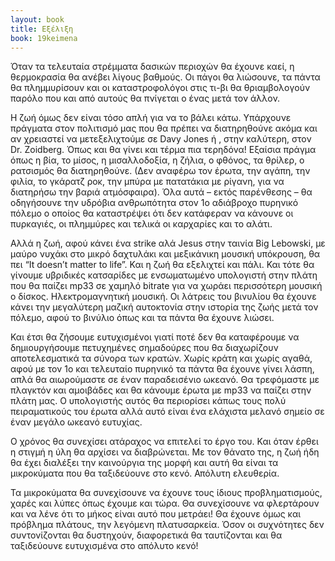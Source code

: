 ```yaml
---
layout: book
title: Εξέλιξη
book: 19keimena
---
```

Όταν τα τελευταία στρέμματα δασικών περιοχών θα έχουνε καεί, η θερμοκρασία θα ανέβει λίγους βαθμούς. Οι πάγοι θα λιώσουνε, τα πάντα θα πλημμυρίσουν και οι καταστροφολόγοι στις τι-βι θα θριαμβολογούν παρόλο που και από αυτούς θα πνίγεται ο ένας μετά τον άλλον.

Η ζωή όμως δεν είναι τόσο απλή για να το βάλει κάτω. Υπάρχουνε πράγματα στον πολιτισμό μας που θα πρέπει να διατηρηθούνε ακόμα και αν χρειαστεί να μετεξελιχτούμε σε Davy Jones ή , στην καλύτερη, στον Dr. Zoidberg. Όπως και θα γίνει και τέρμα πια τερηδόνα! Εξαίσια πράγμα όπως η βία, το μίσος, η μισαλλοδοξία, η ζήλια, ο φθόνος, τα θρίλερ, ο ρατσισμός θα διατηρηθούνε. (Δεν αναφέρω τον έρωτα, την αγάπη, την φιλία, το γκάρατζ ροκ, την μπύρα με πατατάκια με ρίγανη, για να διατηρήσω την βαριά ατμόσφαιρα). Όλα αυτά – εκτός παρένθεσης – θα οδηγήσουνε την υδρόβια ανθρωπότητα στον 1ο αδιάβροχο πυρηνικό πόλεμο ο οποίος θα καταστρέψει ότι δεν κατάφεραν να κάνουνε οι πυρκαγιές, οι πλημμύρες και τελικά οι καρχαρίες και το αλάτι.

Αλλά η ζωή, αφού κάνει ένα strike αλά Jesus στην ταινία Big Lebowski, με μαύρο νυχάκι στο μικρό δαχτυλάκι και μεξικάνικη μουσική υπόκρουση, θα πει “It doesn’t matter to life”. Και η ζωή θα εξελιχτεί και πάλι. Και τότε θα γίνουμε υβριδικές κατσαρίδες με ενσωματωμένο υπολογιστή στην πλάτη που θα παίζει mp33 σε χαμηλό bitrate για να χωράει περισσότερη μουσική ο δίσκος. Ηλεκτρομαγνητική μουσική. Οι λάτρεις του βινυλίου θα έχουνε κάνει την μεγαλύτερη μαζική αυτοκτονία στην ιστορία της ζωής μετά τον πόλεμο, αφού το βινύλιο όπως και τα πάντα θα έχουνε λιώσει.

Και έτσι θα ζήσουμε ευτυχισμένοι γιατί ποτέ δεν θα καταφέρουμε να δημιουργήσουμε πετυχημένες σημαδούρες που θα διαχωρίζουν αποτελεσματικά τα σύνορα των κρατών. Χωρίς κράτη και χωρίς αγαθά, αφού με τον 1ο και τελευταίο πυρηνικό τα πάντα θα έχουνε γίνει λάσπη, απλά θα αιωρούμαστε σε έναν παραδεισένιο ωκεανό. Θα τρεφόμαστε με πλαγκτόν και αμοιβάδες και θα κάνουμε έρωτα με mp33 να παίζει στην πλάτη μας. Ο υπολογιστής αυτός θα περιορίσει κάπως τους πολύ πειραματικούς του έρωτα αλλά αυτό είναι ένα ελάχιστα μελανό σημείο σε έναν μεγάλο ωκεανό ευτυχίας.

Ο χρόνος θα συνεχίσει ατάραχος να επιτελεί το έργο του. Και όταν έρθει η στιγμή η ύλη θα αρχίσει να διαβρώνεται. Με τον θάνατο της, η ζωή ήδη θα έχει διαλέξει την καινούργια της μορφή και αυτή θα είναι τα μικροκύματα που θα ταξιδεύουνε στο κενό. Απόλυτη ελευθερία.

Τα μικροκύματα θα συνεχίσουνε να έχουνε τους ίδιους προβληματισμούς, χαρές και λύπες όπως έχουμε και τώρα. Θα συνεχίσουνε να φλερτάρουν και να λένε ότι το μήκος είναι αυτό που μετράει! Θα έχουνε όμως και πρόβλημα πλάτους, την λεγόμενη πλατυσαρκεία. Όσον οι συχνότητες δεν συντονίζονται θα δυστηχούν, διαφορετικά θα ταυτίζονται και θα ταξιδεύουνε ευτυχισμένα στο απόλυτο κενό!
